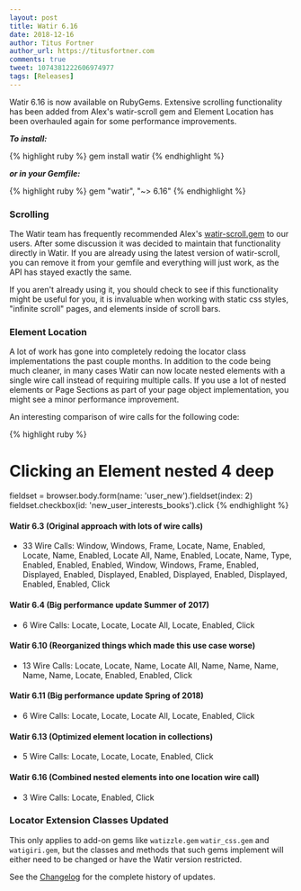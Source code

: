 ```yaml
---
layout: post
title: Watir 6.16
date: 2018-12-16
author: Titus Fortner
author_url: https://titusfortner.com
comments: true
tweet: 1074381222606974977
tags: [Releases]
---
```


Watir 6.16 is now available on RubyGems. Extensive scrolling functionality has been added from Alex's
 watir-scroll gem and Element Location has been overhauled again for some performance improvements.
<!--more-->

***To install:***

{% highlight ruby %}
gem install watir
{% endhighlight %}

***or in your Gemfile:*** 

{% highlight ruby %}
gem "watir", "~> 6.16"
{% endhighlight %}

### Scrolling

The Watir team has frequently recommended Alex's [watir-scroll.gem](https://github.com/p0deje/watir-scroll) 
to our users. After some discussion it was decided to maintain that functionality directly in Watir. 
If you are already using the latest version of watir-scroll, you can remove it from your gemfile and 
everything will just work, as the API has stayed exactly the same. 

If you aren't already using it, you should check to see if this functionality might be useful for you, it is 
invaluable when working with static css styles, "infinite scroll" pages, and elements inside of scroll bars.

### Element Location

A lot of work has gone into completely redoing the locator class implementations the past couple months.
In addition to the code being much cleaner, in many cases Watir can now locate nested elements with
a single wire call instead of requiring multiple calls. If you use a lot of nested elements or
Page Sections as part of your page object implementation, you might see a minor performance improvement.

An interesting comparison of wire calls for the following code:

{% highlight ruby %}
# Clicking an Element nested 4 deep
fieldset = browser.body.form(name: 'user_new').fieldset(index: 2)
fieldset.checkbox(id: 'new_user_interests_books').click
{% endhighlight %}

#### Watir 6.3 (Original approach with lots of wire calls)
    
* 33 Wire Calls: Window, Windows, Frame, Locate, Name, Enabled, Locate, Name, Enabled, Locate All, 
    Name, Enabled, Locate, Name, Type, Enabled, Enabled, Enabled, Window, Windows, Frame, Enabled, 
    Displayed, Enabled, Displayed, Enabled, Displayed, Enabled, Displayed, Enabled, Enabled, Click

#### Watir 6.4 (Big performance update Summer of 2017)
* 6 Wire Calls: Locate, Locate, Locate All, Locate, Enabled, Click

#### Watir 6.10 (Reorganized things which made this use case worse)
* 13 Wire Calls: Locate, Locate, Name, Locate All, Name, Name, Name, Name, Name, Locate, 
    Enabled, Enabled, Click
        
#### Watir 6.11 (Big performance update Spring of 2018)
* 6 Wire Calls: Locate, Locate, Locate All, Locate, Enabled, Click

#### Watir 6.13 (Optimized element location in collections)
* 5 Wire Calls: Locate, Locate, Locate, Enabled, Click

#### Watir 6.16 (Combined nested elements into one location wire call)
* 3 Wire Calls: Locate, Enabled, Click

### Locator Extension Classes Updated

This only applies to add-on gems like `watizzle.gem` `watir_css.gem` and `watigiri.gem`, but
the classes and methods that such gems implement will either need to be changed 
or have the Watir version restricted.

See the [Changelog](https://github.com/watir/watir/blob/main/CHANGES.md) 
for the complete history of updates.